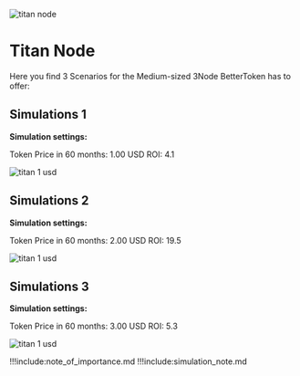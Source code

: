 ![titan node](titannode.png)

# Titan Node
Here you find 3 Scenarios for the Medium-sized 3Node BetterToken has to offer:

## Simulations 1

**Simulation settings:**

Token Price in 60 months: 1.00 USD
ROI: 4.1

![titan 1 usd](titan-1usd.jpg)


## Simulations 2

**Simulation settings:**

Token Price in 60 months: 2.00 USD
ROI: 19.5

![titan 1 usd](titan-2usd.jpg)


## Simulations 3

**Simulation settings:**

Token Price in 60 months: 3.00 USD
ROI: 5.3

![titan 1 usd](titan-3usd.jpg)

!!!include:note_of_importance.md
!!!include:simulation_note.md